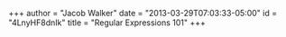 +++
author = "Jacob Walker"
date = "2013-03-29T07:03:33-05:00"
id = "4LnyHF8dnIk"
title = "Regular Expressions 101"
+++

